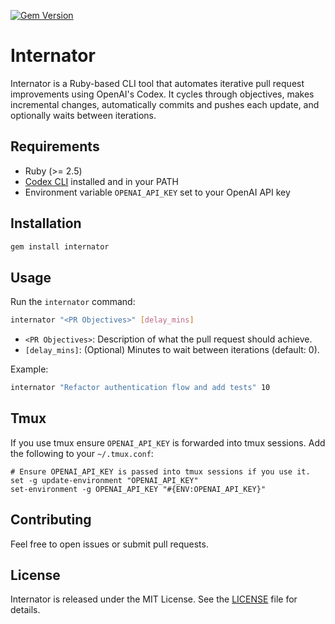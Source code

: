 [![Gem Version](https://badge.fury.io/rb/internator.svg)](https://badge.fury.io/rb/internator)

# Internator

Internator is a Ruby-based CLI tool that automates iterative pull request improvements using OpenAI's Codex. It cycles through objectives, makes incremental changes, automatically commits and pushes each update, and optionally waits between iterations.

 ## Requirements

 - Ruby (>= 2.5)
 - [Codex CLI](https://github.com/openai/codex) installed and in your PATH
 - Environment variable `OPENAI_API_KEY` set to your OpenAI API key

 ## Installation

```bash
gem install internator
```

 ## Usage

Run the `internator` command:

```bash
internator "<PR Objectives>" [delay_mins]
```

 - `<PR Objectives>`: Description of what the pull request should achieve.
 - `[delay_mins]`: (Optional) Minutes to wait between iterations (default: 0).

Example:
```bash
internator "Refactor authentication flow and add tests" 10
```
 ## Tmux

If you use tmux ensure `OPENAI_API_KEY` is forwarded into tmux sessions. Add the following to your `~/.tmux.conf`:

```tmux
# Ensure OPENAI_API_KEY is passed into tmux sessions if you use it.
set -g update-environment "OPENAI_API_KEY"
set-environment -g OPENAI_API_KEY "#{ENV:OPENAI_API_KEY}"
```
 ## Contributing

 Feel free to open issues or submit pull requests.

 ## License

 Internator is released under the MIT License. See the [LICENSE](LICENSE) file for details.
